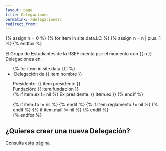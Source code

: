 ```yaml
---
layout: page
title: Delegaciones
permalink: /delegaciones/
redirect_from:
---
```


{% assign n = 0 %}
{% for item in site.data.LC %}
	{% assign n = n | plus: 1 %}
{% endfor %}

El Grupo de Estudiantes de la RSEF cuenta por el momento con {{ n }} Delegaciones en:

<ul class="collection">
	{% for item in site.data.LC %}
	    <li class="collection-item avatar" id="{{ item.nombre }}">
	      	<img src="{{ item.img }}" alt="" class="circle">
	      	<span class="title">
				Delegación de {{ item.nombre }}
			</span>
	      	<p>
				Presidente: {{ item.presidente }} 
				<br>
	        	        Fundación: {{ item.fundacion }}
				<br>
				{% if item.ex != nil %}
					Ex presidente: {{ item.ex }}
				{% endif %} 				
	      	</p>
	      	<div class="secondary-content">
				{% if item.fb != nil %}
					<a href="{{ item.fb }}" title="Pagina Facebook">
						<i class="fa fa-lg fa-facebook-square" aria-hidden="true"></i>
					</a>
				{% endif %}
				{% if item.reglamento != nil %}
		        	<a href="{{ item.reglamento }}" title="Reglamento Interno">
						<i class="fa fa-lg fa-file-text"></i>
					</a>
				{% endif %}
			        {% if item.mail != nil %}
	      		        <a href="mailto:{{ item.mail }}@rsef.es" title="Email Delegación">
					      <i class="fa fa-lg fa-envelope"></i>
				        </a>
			        {% endif %}
			</div>
	    </li>
	{% endfor %}
</ul>


## ¿Quieres crear una nueva Delegación?

Consulta [esta página](/nueva-delegacion/).
